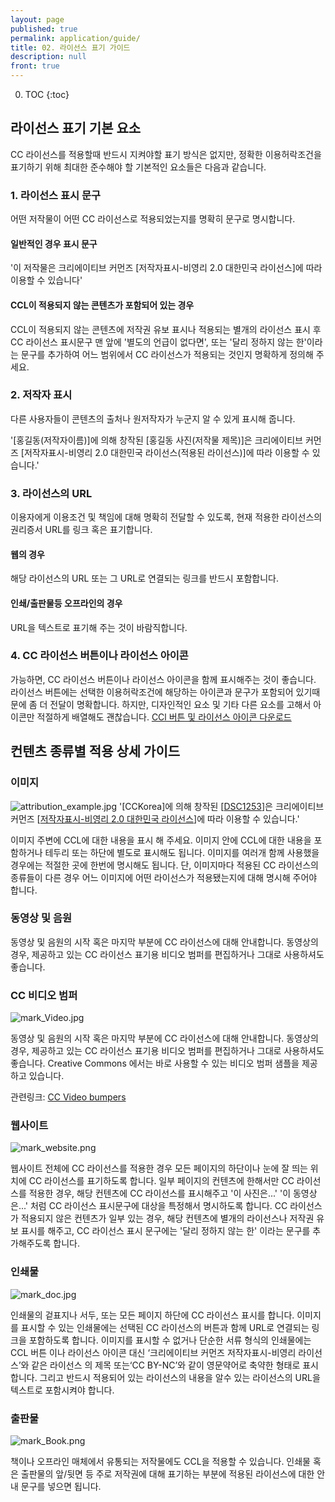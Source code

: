 ```yaml
---
layout: page
published: true
permalink: application/guide/
title: 02. 라이선스 표기 가이드
description: null
front: true
---
```



0. TOC
{:toc}

## 라이선스 표기 기본 요소

CC 라이선스를 적용할때 반드시 지켜야할 표기 방식은 없지만, 정확한 이용허락조건을 표기하기 위해 최대한 준수해야 할 기본적인 요소들은 다음과 같습니다.

### 1. 라이선스 표시 문구
어떤 저작물이 어떤 CC 라이선스로 적용되었는지를 명확히 문구로 명시합니다.

#### 일반적인 경우 표시 문구
'이 저작물은 크리에이티브 커먼즈 [저작자표시-비영리 2.0 대한민국 라이선스]에 따라 이용할 수 있습니다'

#### CCL이 적용되지 않는 콘텐츠가 포함되어 있는 경우
CCL이 적용되지 않는 콘텐츠에 저작권 유보 표시나 적용되는 별개의 라이선스 표시 후 CC 라이선스 표시문구 맨 앞에 '별도의 언급이 없다면', 또는 '달리 정하지 않는 한'이라는 문구를 추가하여 어느 범위에서 CC 라이선스가 적용되는 것인지 명확하게 정의해 주세요.

### 2. 저작자 표시
다른 사용자들이 콘텐츠의 출처나 원저작자가 누군지 알 수 있게 표시해 줍니다.

'[홍길동(저작자이름)]에 의해 창작된 [홍길동 사진(저작물 제목)]은 
크리에이티브 커먼즈 [저작자표시-비영리 2.0 대한민국 라이선스(적용된 라이선스)]에 따라 이용할 수 있습니다.'

### 3. 라이선스의 URL
이용자에게 이용조건 및 책임에 대해 명확히 전달할 수 있도록, 현재 적용한 라이선스의 권리증서 URL를 링크 혹은 표기합니다.

#### 웹의 경우
해당 라이선스의 URL 또는 그 URL로 연결되는 링크를 반드시 포함합니다.

#### 인쇄/출판물등 오프라인의 경우
URL을 텍스트로 표기해 주는 것이 바람직합니다. 

### 4. CC 라이선스 버튼이나 라이선스 아이콘
가능하면, CC 라이선스 버튼이나 라이선스 아이콘을 함께 표시해주는 것이 좋습니다.
라이선스 버튼에는 선택한 이용허락조건에 해당하는 아이콘과 문구가 포함되어 있기때문에 좀 더 전달이 명확합니다. 하지만, 디자인적인 요소 및 기타 다른 요소를 고해서 아이콘만 적절하게 배열해도 괜찮습니다.
[CCl 버튼 및 라이선스 아이콘 다운로드](https://creativecommons.org/about/downloads)


## 컨텐츠 종류별 적용 상세 가이드

### 이미지
![attribution_example.jpg]({{site.baseurl}}/media/attribution_example.jpg)
'[CCKorea]에 의해 창작된 [[DSC1253](https://www.flickr.com/photos/wowcckorea/22481186396/)]은 크리에이티브 커먼즈 [[저작자표시-비영리 2.0 대한민국 라이선스](http://creativecommons.org/licenses/by/2.0/kr/)]에 따라 이용할 수 있습니다.'

이미지 주변에 CCL에 대한 내용을 표시 해 주세요. 이미지 안에 CCL에 대한 내용을 포함하거나 테두리 또는 하단에 별도로 표시해도 됩니다.
이미지를 여러개 함께 사용했을 경우에는 적절한 곳에 한번에 명시해도 됩니다. 단, 이미지마다 적용된 CC 라이선스의 종류들이 다른 경우 어느 이미지에 어떤 라이선스가 적용됐는지에 대해 명시해 주어야 합니다.

### 동영상 및 음원


동영상 및 음원의 시작 혹은 마지막 부분에 CC 라이선스에 대해 안내합니다. 동영상의 경우, 제공하고 있는 CC 라이선스 표기용 비디오 범퍼를 편집하거나 그대로 사용하셔도 좋습니다.

### CC 비디오 범퍼

![mark_Video.jpg]({{site.baseurl}}/media/mark_Video.jpg)

동영상 및 음원의 시작 혹은 마지막 부분에 CC 라이선스에 대해 안내합니다. 동영상의 경우, 제공하고 있는 CC 라이선스 표기용 비디오 범퍼를 편집하거나 그대로 사용하셔도 좋습니다. Creative Commons 에서는 바로 사용할 수 있는 비디오 범퍼 샘플을 제공하고 있습니다.

관련링크: [CC Video bumpers](https://wiki.creativecommons.org/wiki/CC_video_bumpers)

### 웹사이트

![mark_website.png]({{site.baseurl}}/media/mark_website.png)

웹사이트 전체에 CC 라이선스를 적용한 경우 모든 페이지의 하단이나 눈에 잘 띄는 위치에 CC 라이선스를 표기하도록 합니다.
일부 페이지의 컨텐츠에 한해서만 CC 라이선스를 적용한 경우, 해당 컨텐츠에 CC 라이선스를 표시해주고 '이 사진은...' '이 동영상은...' 처럼 CC 라이선스 표시문구에 대상을 특정해서 명시하도록 합니다. CC 라이선스가 적용되지 않은 컨텐츠가 일부 있는 경우, 해당 컨텐츠에 별개의 라이선스나 저작권 유보 표시를 해주고, CC 라이선스 표시 문구에는 '달리 정하지 않는 한' 이라는 문구를 추가해주도록 합니다.

### 인쇄물

![mark_doc.jpg]({{site.baseurl}}/media/mark_doc.jpg)

인쇄물의 겉표지나 서두, 또는 모든 페이지 하단에 CC 라이선스 표시를 합니다. 이미지를 표시할 수 있는 인쇄물에는 선택된 CC 라이선스의 버튼과 함께 URL로 연결되는 링크을 포함하도록 합니다. 이미지를 표시할 수 없거나 단순한 서류 형식의 인쇄물에는 CCL 버튼 이나 라이선스 아이콘 대신 ‘크리에이티브 커먼즈 저작자표시-비영리 라이선스’와 같은 라이선스 의 제목 또는‘CC BY-NC’와 같이 영문약어로 축약한 형태로 표시합니다. 그리고 반드시 적용되어 있는 라이선스의 내용을 알수 있는 라이선스의 URL을 텍스트로 포함시켜야 합니다.

### 출판물

![mark_Book.png]({{site.baseurl}}/media/mark_Book.png)

책이나 오프라인 매체에서 유통되는 저작물에도 CCL을 적용할 수 있습니다. 인쇄물 혹은 출판물의 앞/뒷면 등 주로 저작권에 대해 표기하는 부분에 적용된 라이선스에 대한 안내 문구를 넣으면 됩니다.

